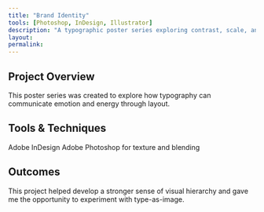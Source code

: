 ```yaml
---
title: "Brand Identity"
tools: [Photoshop, InDesign, Illustrator]
description: "A typographic poster series exploring contrast, scale, and rhythm."
layout: 
permalink:
---
```




## Project Overview <!-- # = h1 headline -->
This poster series was created to explore how 
typography can communicate emotion and energy through layout.

## Tools & Techniques <!-- headline -->
Adobe InDesign
Adobe Photoshop for texture and blending


## Outcomes
This project helped develop a stronger sense of visual hierarchy and 
gave me the opportunity to experiment with type-as-image.
